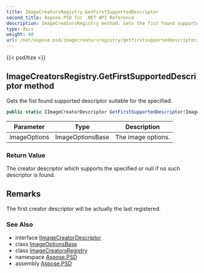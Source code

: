 ```yaml
---
title: ImageCreatorsRegistry.GetFirstSupportedDescriptor
second_title: Aspose.PSD for .NET API Reference
description: ImageCreatorsRegistry method. Gets the fist found supported descriptor suitable for the specified
type: docs
weight: 40
url: /net/aspose.psd/imagecreatorsregistry/getfirstsupporteddescriptor/
---
```

{{< psd/tize >}}
## ImageCreatorsRegistry.GetFirstSupportedDescriptor method

Gets the fist found supported descriptor suitable for the specified.

```csharp
public static IImageCreatorDescriptor GetFirstSupportedDescriptor(ImageOptionsBase imageOptions)
```

| Parameter | Type | Description |
| --- | --- | --- |
| imageOptions | ImageOptionsBase | The image options. |

### Return Value

The creator descriptor which supports the specified or null if no such descriptor is found.

## Remarks

The first creator descriptor will be actually the last registered.

### See Also

* interface [IImageCreatorDescriptor](../../iimagecreatordescriptor/)
* class [ImageOptionsBase](../../imageoptionsbase/)
* class [ImageCreatorsRegistry](../)
* namespace [Aspose.PSD](../../../aspose.psd/)
* assembly [Aspose.PSD](../../../)


